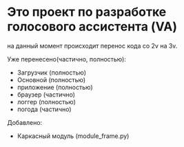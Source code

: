 # Это проект по разработке голосового ассистента (VA)

на данный момент происходит перенос кода со 2v на 3v.

Уже перенесено(частично, полностью):
- Загрузчик <Loader> (полностью)
- Основной <VoiceAssistant> (полностью)
- приложение <GUI> (полностью)
- браузер <Browser> (частично)
- логгер <Logger> (полностью)
- погода <Weather> (частично)

Добавлено:
- Каркасный модуль (module_frame.py)
